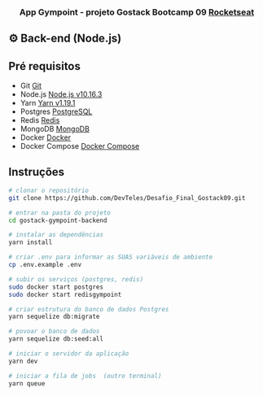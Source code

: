 <h3 align="center">
App Gympoint - projeto Gostack Bootcamp 09 <a href="https://rocketseat.com.br" target="__blank">Rocketseat</a>
</h3>

## :gear: Back-end (Node.js)

## Pré requisitos

- Git [Git](https://git-scm.com)
- Node.js [Node.js v10.16.3](https://nodejs.org/)
- Yarn [Yarn v1.19.1](https://yarnpkg.com/)
- Postgres [PostgreSQL](https://www.postgresql.org/)
- Redis [Redis](https://redis.io/)
- MongoDB [MongoDB](https://www.mongodb.com/)
- Docker [Docker](https://www.docker.com/)
- Docker Compose [Docker Compose](https://docs.docker.com/compose/)

## Instruções

```bash
# clonar o repositório
git clone https://github.com/DevTeles/Desafio_Final_Gostack09.git

# entrar na pasta do projeto
cd gostack-gympoint-backend

# instalar as dependências
yarn install

# criar .env para informar as SUAS variáveis de ambiente
cp .env.example .env

# subir os serviços (postgres, redis)
sudo docker start postgres
sudo docker start redisgympoint

# criar estrutura do banco de dados Postgres
yarn sequelize db:migrate

# povoar o banco de dados
yarn sequelize db:seed:all

# iniciar o servidor da aplicação
yarn dev

# iniciar a fila de jobs  (outro terminal)
yarn queue

```

